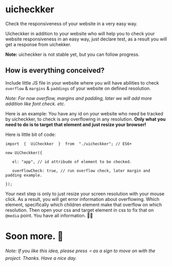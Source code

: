 # uicheckker 
Check the responsiveness of your website in a very easy way.  

Uicheckker in addition to your website who will help you to check your website responsiveness in an easy way, just declare test, as a result you will get a response from uichekker. 

**Note:** uicheckker is not stable yet, but you can follow progress.

## How is everything conceived?
Include little JS file in your website where you will have abilities to check ``overflow`` & ``margins`` & ``paddings`` of your website on defined resolution.

*Note: For now overflow, margins and padding, later we will add more addition like font check. etc.*

Here is an example: 
You have any id on your website who need be tracked by uicheckker, to check is any overflowing in any resolution.
**Only what you need to do is to target that element and just resize your browser!**

Here is little bit of code:

`import  {  UiCheckker  }  from  "./uicheckker"; // ES6+`

`new UiCheckker({`

`	el: "app", // id attribude of element to be checked.`

`	overFlowCheck: true, // run overflow check, later margin and padding example.`

`});`

Your next step is only to just resize your screen resolution with your mouse click. 
As a result, you will get error information about overflowing.
Which element, specifically which children element make that overflow on which resolution. Then open your css and target element in css to fix that on `@media` point. You have all information. 🙆‍♀️

# Soon more. 👦

*Note: If you like this idea, please press ⭐ as a sign to move on with the project. Thanks. Have a nice day.*
